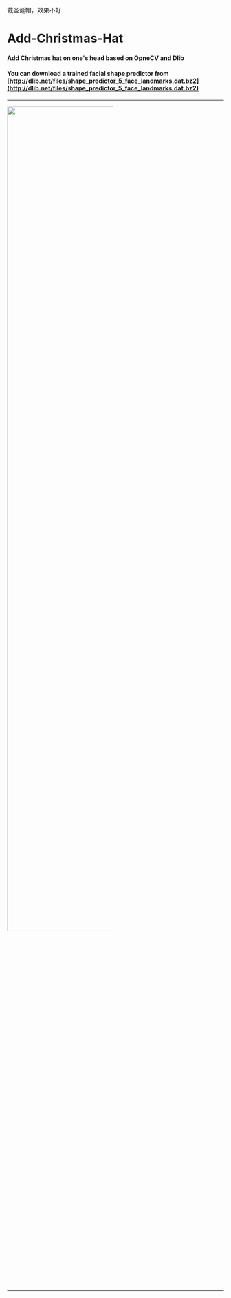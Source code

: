 戴圣诞帽，效果不好


# Add-Christmas-Hat

#### Add Christmas hat on one's head based on OpneCV and Dlib
#### You can download a trained facial shape predictor from [http://dlib.net/files/shape_predictor_5_face_landmarks.dat.bz2](http://dlib.net/files/shape_predictor_5_face_landmarks.dat.bz2)
---

<div>
<img src="https://github.com/LiuXiaolong19920720/Add-Christmas-Hat/blob/master/output.jpg" width="70%">
</div>

---
